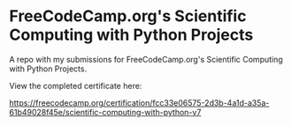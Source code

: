 # FreeCodeCamp.org's Scientific Computing with Python Projects

A repo with my submissions for FreeCodeCamp.org's Scientific Computing with Python Projects.

View the completed certificate here:

https://freecodecamp.org/certification/fcc33e06575-2d3b-4a1d-a35a-61b49028f45e/scientific-computing-with-python-v7 
